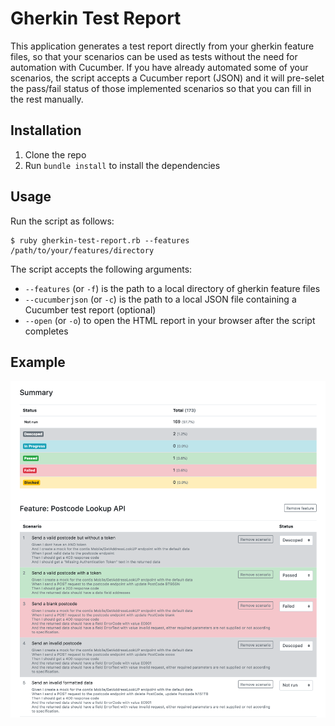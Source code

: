 # Gherkin Test Report

This application generates a test report directly from your gherkin feature files, so that your scenarios can be used as tests without the need for automation with Cucumber. If you have already automated some of your scenarios, the script accepts a Cucumber report (JSON) and it will pre-selet the pass/fail status of those implemented scenarios so that you can fill in the rest manually.

## Installation

1. Clone the repo
2. Run `bundle install` to install the dependencies

## Usage

Run the script as follows:

    $ ruby gherkin-test-report.rb --features /path/to/your/features/directory

The script accepts the following arguments:

* `--features` (or `-f`) is the path to a local directory of gherkin feature files
* `--cucumberjson` (or `-c`) is the path to a local JSON file containing a Cucumber test report (optional)
* `--open` (or `-o`) to open the HTML report in your browser after the script completes

## Example

![Example report](screenshot.png)
